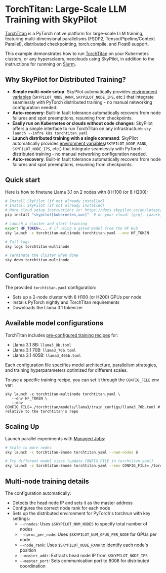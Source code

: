 # TorchTitan: Large-Scale LLM Training with SkyPilot

[TorchTitan](https://github.com/pytorch/torchtitan) is a PyTorch native platform for large-scale LLM training, featuring multi-dimensional parallelisms (FSDP2, Tensor/Pipeline/Context Parallel), distributed checkpointing, torch.compile, and Float8 support.

This example demonstrates how to run [TorchTitan](https://github.com/pytorch/torchtitan) on your Kubernetes clusters, or any hypersclaers, neoclouds using SkyPilot, in addition to the instructions for runnning on [Slurm](https://github.com/pytorch/torchtitan?tab=readme-ov-file#multi-node-training).

## Why SkyPilot for Distributed Training?

* **Simple multi-node setup**: SkyPilot automatically provides [environment variables](https://docs.skypilot.co/en/latest/running-jobs/environment-variables.html) (`SKYPILOT_NODE_RANK`, `SKYPILOT_NODE_IPS`, etc.) that integrate seamlessly with PyTorch distributed training - no manual networking configuration needed.
* **Auto-recovery**: Built-in fault tolerance automatically recovers from node failures and spot preemptions, resuming from checkpoints.
* **Easily run on Kubernetes or clouds without code changes**: SkyPilot offers a simple interface to run TorchTitan on any infrastructure: `sky launch --infra k8s torchtitan.yaml`
* **Launch distributed training with a single command**: SkyPilot automatically provides [environment variables](https://docs.skypilot.co/en/latest/running-jobs/environment-variables.html)(`SKYPILOT_NODE_RANK`, `SKYPILOT_NODE_IPS`, etc.) that integrate seamlessly with PyTorch distributed training - no manual networking configuration needed.
* **Auto-recovery**: Built-in fault tolerance automatically recovers from node failures and spot preemptions, resuming from checkpoints.


## Quick start
Here is how to finetune Llama 3.1 on 2 nodes with 8 H100 (or 8 H200):
```bash
# Install SkyPilot (if not already installed)
# Install SkyPilot (if not already installed)
# More cloud setup instructions in: https://docs.skypilot.co/en/latest/getting-started/installation.html
pip install "skypilot[kubernetes,aws]"  # or your cloud: [gcp], [azure], etc.

# Launch a cluster and start training
export HF_TOKEN=... # if using a gated model from the HF Hub
sky launch -c torchtitan-multinode torchtitan.yaml --env HF_TOKEN

# Tail logs
sky logs torchtitan-multinode

# Terminate the cluster when done
sky down torchtitan-multinode
```

## Configuration

The provided `torchtitan.yaml` configuration:
- Sets up a 2-node cluster with 8 H100 (or H200) GPUs per node
- Installs PyTorch nightly and TorchTitan requirements
- Downloads the Llama 3.1 tokenizer

## Available model configurations

TorchTitan includes [pre-configured training recipes](https://github.com/pytorch/torchtitan/tree/main/torchtitan/models/llama3/train_configs) for:
- Llama 3.1 8B: `llama3_8b.toml`
- Llama 3.1 70B: `llama3_70b.toml`
- Llama 3.1 405B: `llama3_405b.toml`

Each configuration file specifies model architecture, parallelism strategies, and training hyperparameters optimized for different scales.

To use a specific training recipe, you can set it through the `CONFIG_FILE` env var:
```
sky launch -c torchtitan-multinode torchtitan.yaml \
   --env HF_TOKEN \
   --env CONFIG_FILE=./torchtitan/models/llama3/train_configs/llama3_70b.toml # relative to the torchtitan's repo
```

## Scaling Up

Launch parallel experiments with [Managed Jobs](https://docs.skypilot.co/en/latest/running-jobs/many-jobs.html):

```bash
# Scale to more nodes
sky launch -c torchtitan-8node torchtitan.yaml --num-nodes 8

# Try different model sizes (update CONFIG_FILE in torchtitan.yaml)
sky launch -c torchtitan-8node torchtitan.yaml --env CONFIG_FILE=./torchtitan/models/llama3/train_configs/llama3_70b.toml
```

## Multi-node training details

The configuration automatically:
- Detects the head node IP and sets it as the master address
- Configures the correct node rank for each node
- Sets up the distributed environment for PyTorch's torchrun with key settings:
  - `--nnodes`: Uses `$SKYPILOT_NUM_NODES` to specify total number of nodes
  - `--nproc_per_node`: Uses `$SKYPILOT_NUM_GPUS_PER_NODE` for GPUs per node
  - `--node_rank`: Uses `$SKYPILOT_NODE_RANK` to identify each node's position
  - `--master_addr`: Extracts head node IP from `$SKYPILOT_NODE_IPS`
  - `--master_port`: Sets communication port to 8008 for distributed coordination